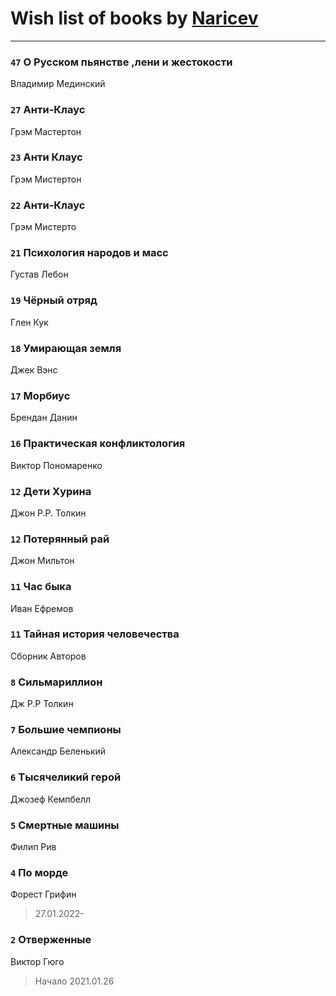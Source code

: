 # Wish list of books by [Naricev](https://plus.google.com/u/0/107090515204537133928/)
---

### `47` О Русском пьянстве ,лени и жестокости
Владимир Мединский

### `27` Анти-Клаус
Грэм Мастертон

### `23` Анти Клаус
Грэм Мистертон

### `22` Анти-Клаус
Грэм Мистерто

### `21` Психология народов и масс
Густав Лебон

### `19` Чёрный отряд
Глен Кук

### `18` Умирающая земля
Джек Вэнс

### `17` Морбиус
Брендан Данин

### `16` Практическая конфликтология
Виктор Пономаренко

### `12` Дети Хурина
Джон Р.Р. Толкин

### `12` Потерянный рай
Джон Мильтон

### `11` Час быка
Иван Ефремов

### `11` Тайная история человечества
Сборник Авторов

### `8` Сильмариллион
Дж Р.Р Толкин

### `7` Большие чемпионы
Александр Беленький

### `6` Тысячеликий герой
Джозеф Кемпбелл

### `5` Смертные машины
Филип Рив

### `4` По морде
Форест Грифин
> 27.01.2022-

### `2` Отверженные
Виктор Гюго
> Начало 2021.01.26

